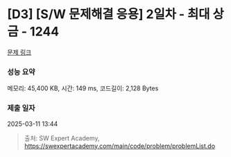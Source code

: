 # [D3] [S/W 문제해결 응용] 2일차 - 최대 상금 - 1244 

[문제 링크](https://swexpertacademy.com/main/code/problem/problemDetail.do?contestProbId=AV15Khn6AN0CFAYD) 

### 성능 요약

메모리: 45,400 KB, 시간: 149 ms, 코드길이: 2,128 Bytes

### 제출 일자

2025-03-11 13:44



> 출처: SW Expert Academy, https://swexpertacademy.com/main/code/problem/problemList.do